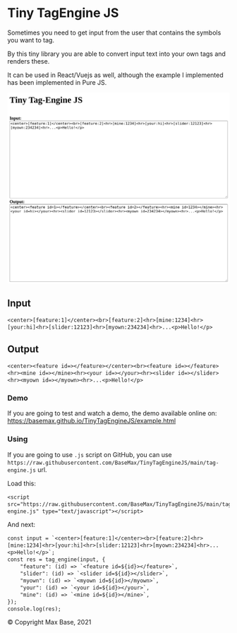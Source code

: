 # Tiny TagEngine JS

Sometimes you need to get input from the user that contains the symbols you want to tag.

By this tiny library you are able to convert input text into your own tags and renders these.

It can be used in React/Vuejs as well, although the example I implemented has been implemented in Pure JS.

[![Demo - Tiny TagEngine JS](demo.png)](https://basemax.github.io/TinyTagEngineJS/example.html)

## Input

```
<center>[feature:1]</center><br>[feature:2]<hr>[mine:1234]<hr>[your:hi]<hr>[slider:12123]<hr>[myown:234234]<hr>...<p>Hello!</p>
```

## Output

```
<center><feature id=></feature></center><br><feature id=></feature><hr><mine id=></mine><hr><your id=></your><hr><slider id=></slider><hr><myown id=></myown><hr>...<p>Hello!</p>
```

### Demo

If you are going to test and watch a demo, the demo available online on: https://basemax.github.io/TinyTagEngineJS/example.html

### Using

If you are going to use `.js` script on GitHub, you can use `https://raw.githubusercontent.com/BaseMax/TinyTagEngineJS/main/tag-engine.js` url.

Load this:

```
<script src="https://raw.githubusercontent.com/BaseMax/TinyTagEngineJS/main/tag-engine.js" type="text/javascript"></script>
```

And next:

```
const input = `<center>[feature:1]</center><br>[feature:2]<hr>[mine:1234]<hr>[your:hi]<hr>[slider:12123]<hr>[myown:234234]<hr>...<p>Hello!</p>`;
const res = tag_engine(input, {
    "feature": (id) => `<feature id=${id}></feature>`,
    "slider": (id) => `<slider id=${id}></slider>`,
    "myown": (id) => `<myown id=${id}></myown>`,
    "your": (id) => `<your id=${id}></your>`,
    "mine": (id) => `<mine id=${id}></mine>`,
});
console.log(res);
```

© Copyright Max Base, 2021
